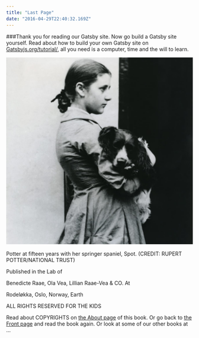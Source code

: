 ```yaml
---
title: "Last Page"
date: "2016-04-29T22:40:32.169Z"
---
```


###Thank you for reading our Gatsby site. Now go build a Gatsby site yourself.
Read about how to build your own Gatsby site on [Gatsbyjs.org/tutorial/](https://www.gatsbyjs.org/tutorial/), all you need is a computer, time and the will to learn.

![Potter at fifteen years with her springer spaniel, Spot](./beatrix-bw-dog_trans_NvBQzQNjv4BqXAI13NdOqfkC5AL3Xcik1nRYk1x1pHbe6ZBX6u7_PuM.jpg)

Potter at fifteen years with her springer spaniel, Spot. (CREDIT:  RUPERT POTTER/NATIONAL TRUST)


Published in the Lab of

Benedicte Raae, Ola Vea, Lillian Raae-Vea & CO. At

Rodeløkka, Oslo, Norway, Earth

ALL RIGHTS RESERVED
FOR THE KIDS

Read about COPYRIGHTS on [the About page](/about) of this book. Or go back to [the Front page](/) and read the book again. Or look at some of our other books at ...

